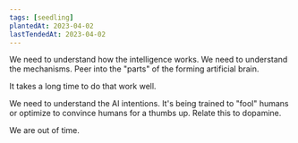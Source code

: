 ```yaml
---
tags: [seedling]
plantedAt: 2023-04-02
lastTendedAt: 2023-04-02
---
```


We need to understand how the intelligence works. We need to understand the mechanisms. Peer into the "parts" of the forming artificial brain.

It takes a long time to do that work well.

We need to understand the AI intentions. It's being trained to "fool" humans or optimize to convince humans for a thumbs up. Relate this to dopamine.

We are out of time.
